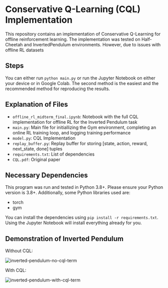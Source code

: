 # Conservative Q-Learning (CQL) Implementation

This repository contains an implementation of Conservative Q-Learning for offline reinforcement learning. The implementation was tested on Half-Cheetah and InvertedPendulum environments. However, due to issues with offline RL datasets 

## Steps
You can either run `python main.py` or run the Jupyter Notebook on either your device or in Google Colab. The second method is the easiest and the recommended method for reproducing the results.

## Explanation of Files
- ``offline_rl_midterm_final.ipynb``: Notebook with the full CQL implementation for offline RL for the Inverted Pendulum task
- ``main.py``: Main file for initiallizing the Gym environment, completing an online RL training loop, and logging training performance
- ``model.py``: CQL Implementation
- ``replay_buffer.py``: Replay buffer for storing [state, action, reward, next_state, done] tuples
- ``requirements.txt``: List of dependencies
- ``CQL.pdf``: Original paper

## Necessary Dependencies
This program was run and tested in Python 3.8+. Please ensure your Python version is 3.8+.
Additionally, some Python libraries used are:
- torch
- gym


You can install the dependencies using `pip install -r requirements.txt`. Using the Jupyter Notebook will install everything already for you.

## Demonstration of Inverted Pendulum
Without CQL:

![inverted-pendulum-no-cql-term](https://github.com/user-attachments/assets/76703bde-f6d8-4703-b46b-32675a588ece)

With CQL:

![inverted-pendulum-with-cql-term](https://github.com/user-attachments/assets/6d428ebc-027a-451e-beb3-35ca40a5d36f)

